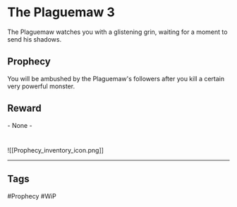 # The Plaguemaw 3
The Plaguemaw watches you with a glistening grin, waiting for a moment to send his shadows.
## Prophecy
You will be ambushed by the Plaguemaw's followers after you kill a certain very powerful monster.
## Reward
\- None -

#
![[Prophecy_inventory_icon.png]]

---
## Tags
#Prophecy
#WiP 